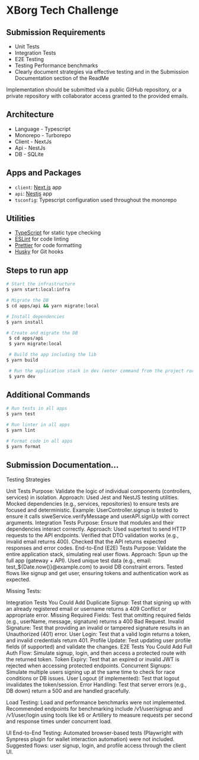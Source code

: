 # XBorg Tech Challenge

## Submission Requirements

- Unit Tests
- Integration Tests
- E2E Testing
- Testing Performance benchmarks
- Clearly document strategies via effective testing and in the Submission Documentation section of the ReadMe

Implementation should be submitted via a public GitHub repository, or a private repository with collaborator access granted to the provided emails.

## Architecture

- Language - Typescript
- Monorepo - Turborepo
- Client - NextJs
- Api - NestJs
- DB - SQLite

## Apps and Packages

- `client`: [Next.js](https://nextjs.org/) app
- `api`: [Nestjs](https://nestjs.com) app
- `tsconfig`: Typescript configuration used throughout the monorepo

## Utilities

- [TypeScript](https://www.typescriptlang.org/) for static type checking
- [ESLint](https://eslint.org/) for code linting
- [Prettier](https://prettier.io) for code formatting
- [Husky](https://typicode.github.io/husky/) for Git hooks

## Steps to run app

```bash
# Start the infrastructure
$ yarn start:local:infra

# Migrate the DB
$ cd apps/api && yarn migrate:local

# Install dependencies
$ yarn install

# Create and migrate the DB
 $ cd apps/api
 $ yarn migrate:local

 # Build the app including the lib
$ yarn build

 # Run the application stack in dev (enter command from the project root)
 $ yarn dev
```

## Additional Commands

```bash
# Run tests in all apps
$ yarn test

# Run linter in all apps
$ yarn lint

# Format code in all apps
$ yarn format

```

## Submission Documentation...

Testing Strategies

Unit Tests
Purpose: Validate the logic of individual components (controllers, services) in isolation.
Approach:
Used Jest and NestJS testing utilities.
Mocked dependencies (e.g., services, repositories) to ensure tests are focused and deterministic.
Example: UserController.signup is tested to ensure it calls siweService.verifyMessage and userAPI.signUp with correct arguments.
Integration Tests
Purpose: Ensure that modules and their dependencies interact correctly.
Approach:
Used supertest to send HTTP requests to the API endpoints.
Verified that DTO validation works (e.g., invalid email returns 400).
Checked that the API returns expected responses and error codes.
End-to-End (E2E) Tests
Purpose: Validate the entire application stack, simulating real user flows.
Approach:
Spun up the full app (gateway + API).
Used unique test data (e.g., email: test\_${Date.now()}@example.com) to avoid DB constraint errors.
Tested flows like signup and get user, ensuring tokens and authentication work as expected.

Missing Tests:

Integration Tests You Could Add
Duplicate Signup:
Test that signing up with an already registered email or username returns a 409 Conflict or appropriate error.
Missing Required Fields:
Test that omitting required fields (e.g., userName, message, signature) returns a 400 Bad Request.
Invalid Signature:
Test that providing an invalid or tampered signature results in an Unauthorized (401) error.
User Login:
Test that a valid login returns a token, and invalid credentials return 401.
Profile Update:
Test updating user profile fields (if supported) and validate the changes.
E2E Tests You Could Add
Full Auth Flow:
Simulate signup, login, and then access a protected route with the returned token.
Token Expiry:
Test that an expired or invalid JWT is rejected when accessing protected endpoints.
Concurrent Signups:
Simulate multiple users signing up at the same time to check for race conditions or DB issues.
User Logout (if implemented):
Test that logout invalidates the token/session.
Error Handling:
Test that server errors (e.g., DB down) return a 500 and are handled gracefully.

Load Testing:
Load and performance benchmarks were not implemented. Recommended endpoints for benchmarking include /v1/user/signup and /v1/user/login using tools like k6 or Artillery to measure requests per second and response times under concurrent load.

UI End-to-End Testing:
Automated browser-based tests (Playwright with Synpress plugin for wallet interaction automation) were not included. Suggested flows: user signup, login, and profile access through the client UI.
